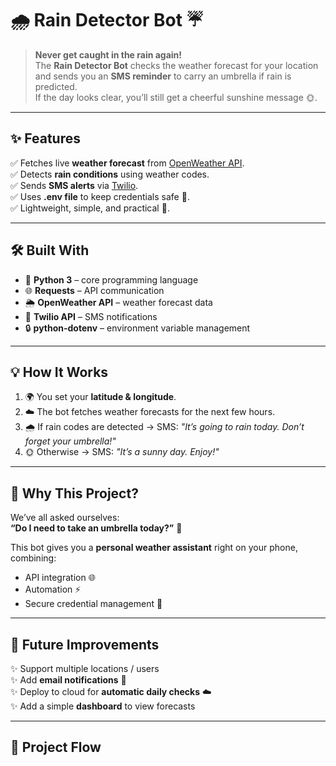 # 🌧️ Rain Detector Bot ☔

> **Never get caught in the rain again!**  
The **Rain Detector Bot** checks the weather forecast for your location and sends you an **SMS reminder** to carry an umbrella if rain is predicted.  
If the day looks clear, you’ll still get a cheerful sunshine message 🌞.

---

## ✨ Features
✅ Fetches live **weather forecast** from [OpenWeather API](https://openweathermap.org/).  
✅ Detects **rain conditions** using weather codes.  
✅ Sends **SMS alerts** via [Twilio](https://www.twilio.com/).  
✅ Uses **.env file** to keep credentials safe 🔐.  
✅ Lightweight, simple, and practical 🚀.  

---

## 🛠️ Built With
- 🐍 **Python 3** – core programming language  
- 🌐 **Requests** – API communication  
- 🌦️ **OpenWeather API** – weather forecast data  
- 📲 **Twilio API** – SMS notifications  
- 🔒 **python-dotenv** – environment variable management  

---

## 💡 How It Works
1. 🌍 You set your **latitude & longitude**.  
2. ☁️ The bot fetches weather forecasts for the next few hours.  
3. 🌧️ If rain codes are detected → SMS: *"It’s going to rain today. Don’t forget your umbrella!"*  
4. 🌞 Otherwise → SMS: *"It’s a sunny day. Enjoy!"*  

---

## 🚀 Why This Project?
We’ve all asked ourselves:  
**“Do I need to take an umbrella today?”** 🌂  

This bot gives you a **personal weather assistant** right on your phone, combining:  
- API integration 🌐  
- Automation ⚡  
- Secure credential management 🔑  

---

## 🔮 Future Improvements
✨ Support multiple locations / users  
✨ Add **email notifications** 📧  
✨ Deploy to cloud for **automatic daily checks** ☁️  
✨ Add a simple **dashboard** to view forecasts  

---

## 📸 Project Flow
